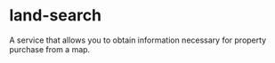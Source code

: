# land-search
A service that allows you to obtain information necessary for property purchase from a map.
